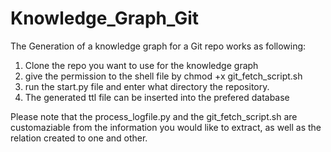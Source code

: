 # Knowledge_Graph_Git

The Generation of a knowledge graph for a Git repo works as following:

1. Clone the repo you want to use for the knowledge graph
2. give the permission to the shell file by chmod +x git_fetch_script.sh 
3. run the start.py file and enter what directory the repository.
4. The generated ttl file can be inserted into the prefered database

Please note that the process_logfile.py and the git_fetch_script.sh are customaziable from the information you would like to extract, as well as the relation created to one and other.
